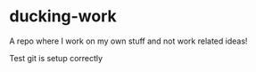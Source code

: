 ducking-work
============

A repo where I work on my own stuff and not work related ideas!

Test git is setup correctly

